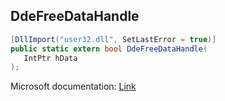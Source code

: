 ## DdeFreeDataHandle

```csharp
[DllImport("user32.dll", SetLastError = true)]
public static extern bool DdeFreeDataHandle(
   IntPtr hData
);
```

Microsoft documentation: [Link](https://learn.microsoft.com/en-us/windows/win32/api/ddeml/nf-ddeml-ddefreedatahandle)
